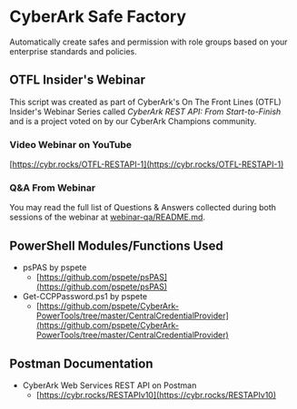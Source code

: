 # CyberArk Safe Factory

Automatically create safes and permission with role groups based on your enterprise standards and policies.

## OTFL Insider's Webinar

This script was created as part of CyberArk's On The Front Lines (OTFL) Insider's Webinar Series called _CyberArk REST API: From Start-to-Finish_ and is a project voted on by our CyberArk Champions community.

### Video Webinar on YouTube

[https://cybr.rocks/OTFL-RESTAPI-1](https://cybr.rocks/OTFL-RESTAPI-1)

### Q&A From Webinar

You may read the full list of Questions & Answers collected during both sessions of the webinar at [webinar-qa/README.md](webinar-qa/README.md).

## PowerShell Modules/Functions Used

* psPAS by pspete
  * [https://github.com/pspete/psPAS](https://github.com/pspete/psPAS)
* Get-CCPPassword.ps1 by pspete
  * [https://github.com/pspete/CyberArk-PowerTools/tree/master/CentralCredentialProvider](https://github.com/pspete/CyberArk-PowerTools/tree/master/CentralCredentialProvider)

## Postman Documentation

* CyberArk Web Services REST API on Postman
  * [https://cybr.rocks/RESTAPIv10](https://cybr.rocks/RESTAPIv10)
